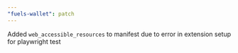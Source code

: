 ```yaml
---
"fuels-wallet": patch
---
```


Added `web_accessible_resources` to manifest due to error in extension setup for playwright test
